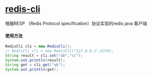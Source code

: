 # [redis-cli](https://www.starryfei.top/2019/06/18/%E5%9F%BA%E4%BA%8ERESP%E5%AE%9E%E7%8E%B0Java-redis%E5%AE%A2%E6%88%B7%E7%AB%AF/ "redis-cli")
根据RESP （Redis Protocol specification）协议实现的redis java 客户端

#### 使用方法
```java
RedisCli cli = new RedisCli();
// RedisCli cli = new RedisCli("127.0.0.1",6379);
String result = cli.set("ab","cc");
System.out.println(result);
String get = cli.get("ab");
System.out.println(get);
```
